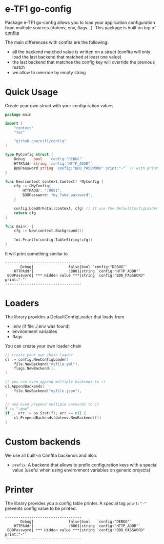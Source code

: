 # e-TF1 go-config

Package e-TF1 go-config allows you to load your application configuration from multiple sources (dotenv, env, flags...).
This package is built on top of [confita](https://github.com/heetch/confita)

The main differences with confita are the following:

 - all the backend matched value is written on a struct (confita will only load the last backend that matched at least one value)
 - the last backend that matches the config key will override the previous match
 - we allow to override by empty string

# Quick Usage

Create your own struct with your configuration values

```go
package main

import (
	"context"
	"fmt"

	"github.com/etf1/config"
)

type MyConfig struct {
	Debug    bool   `config:"DEBUG"`
	HTTPAddr string `config:"HTTP_ADDR"`
	BDDPassword string `config:"BDD_PASSWORD" print:"-"` // with print:"-" it will be print as "*** Hidden value ***"
}

func New(context context.Context) *MyConfig {
	cfg := &MyConfig{
		HTTPAddr: ":8001",
		BDDPassword: "my_fake_password",
	}

	config.LoadOrFatal(context, cfg) // It use the DefaultConfigLoader
	return cfg
}

func main() {
	cfg := New(context.Background())
	
	fmt.Println(config.TableString(cfg))
}
```

It will print something similar to

```
-----------------------------------
       Debug|                false|bool `config:"DEBUG"`
    HTTPAddr|                :8001|string `config:"HTTP_ADDR"`
 BDDPassword| *** Hidden value ***|string `config:"BDD_PASSWORD" print:"-"`
-----------------------------------
```

# Loaders

The library provides a DefaultConfigLoader that loads from

- .env (if file ./.env was found)
- environment variables
- flags 

You can create your own loader chain

```go
// create your own chain loader
cl := config.NewConfigLoader(
    file.NewBackend("myfile.yml"),
    flags.NewBackend(),
)
```

```go
// you can even append multiple backends to it
cl.AppendBackends(
    file.NewBackend("myfile.json"),
)
```

```go
// and even prepend multiple backends to it
f := ".env"
if _, err := os.Stat(f); err == nil {
    cl.PrependBackends(dotenv.NewBackend(f))
}
```

# Custom backends

We use all built-in Confita backends and also:

* `prefix`: A backend that allows to prefix configuration keys with a special value (useful when using environment variables on generic projects)

# Printer

The library provides you a config table printer. A special tag `print:"-"` prevents config value to be printed.

```
-----------------------------------
       Debug|                false|bool   `config:"DEBUG"`
    HTTPAddr|                :8001|string `config:"HTTP_ADDR"`
 BDDPassword| *** Hidden value ***|string `config:"BDD_PASSWORD" print:"-"`
-----------------------------------
```
